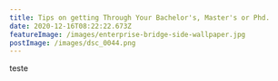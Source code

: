 ```yaml
---
title: Tips on getting Through Your Bachelor's, Master's or Phd.
date: 2020-12-16T08:22:22.673Z
featureImage: /images/enterprise-bridge-side-wallpaper.jpg
postImage: /images/dsc_0044.png
---
```

teste